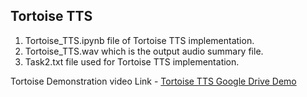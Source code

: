 ## Tortoise TTS
1. Tortoise_TTS.ipynb file of Tortoise TTS implementation.
2. Tortoise_TTS.wav which is the output audio summary file.
3. Task2.txt file used for Tortoise TTS implementation.

Tortoise Demonstration video Link - [Tortoise TTS Google Drive Demo](https://drive.google.com/file/d/17tc82FuNxXxNloaRhlEWNcdNzv12K3Hy/view?usp=sharing)
